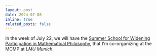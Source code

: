 ```yaml
---
layout: post
date: 2024-07-08 
inline: true
related_posts: false
---
```


In the week of July 22, we will have the [Summer School for Widening Participation in Mathematical Philosophy](https://www.mathsummer.philosophie.uni-muenchen.de/index.html), that I'm co-organizing at the MCMP at _LMU Munich_.
